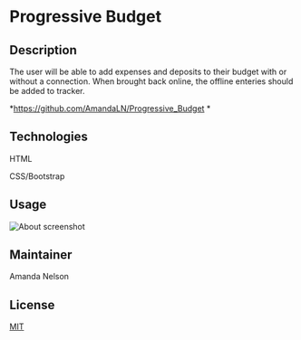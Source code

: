 # Progressive Budget
## Description
The user will be able to add expenses and deposits to their budget with or without a connection. When brought back online, the offline enteries should be added to tracker.

*https://github.com/AmandaLN/Progressive_Budget
*

## Technologies
HTML

CSS/Bootstrap



## Usage
![About screenshot]()


## Maintainer
Amanda Nelson

## License
[MIT](https://choosealicense.com/licenses/mit/)